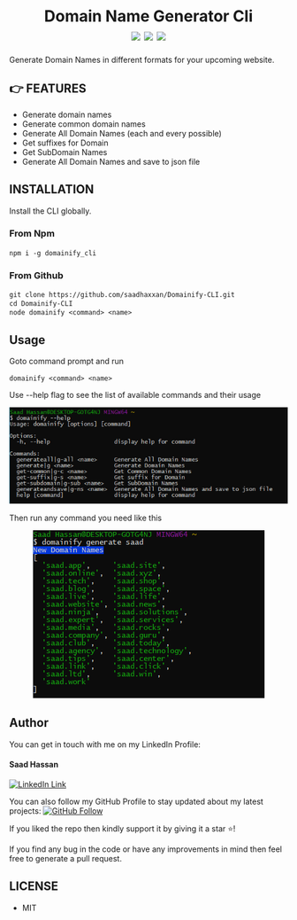 <div align="center">
	<h1>Domain Name Generator Cli<br>
	<img src="https://img.shields.io/npm/v/domainify_cli?color=%2380C73D">
	<img src="https://img.shields.io/npm/dt/domainify_cli">
	<img src="https://img.shields.io/npm/l/domainify_cli?color=%2380C73D">
	</h1>
</div>

Generate Domain Names in different formats for your upcoming website.




## 👉 FEATURES

- Generate domain names
- Generate common domain names
- Generate All Domain Names (each and every possible)
- Get suffixes for Domain
- Get SubDomain Names
- Generate All Domain Names and save to json file

##  INSTALLATION
Install the CLI globally. 
### From Npm
```
npm i -g domainify_cli
```
### From Github
```
git clone https://github.com/saadhaxxan/Domainify-CLI.git
cd Domainify-CLI
node domainify <command> <name>
```
## Usage

Goto command prompt and run
```
domainify <command> <name>
```
Use --help flag to see the list of available commands and their usage

<div align="center">
<img src="./images/help.png" alt="help">
</div>

Then run any command you need like this

<div align="center">
<img src="./images/usage.png" alt="usage">
</div>

## Author
You can get in touch with me on my LinkedIn Profile:

#### Saad Hassan
[![LinkedIn Link](https://img.shields.io/badge/Connect-saadhaxxan-blue.svg?logo=linkedin&longCache=true&style=social&label=Connect
)](https://www.linkedin.com/in/saadhaxxan)

You can also follow my GitHub Profile to stay updated about my latest projects: [![GitHub Follow](https://img.shields.io/badge/Connect-saadhaxxan-blue.svg?logo=Github&longCache=true&style=social&label=Follow)](https://github.com/saadhaxxan)

If you liked the repo then kindly support it by giving it a star ⭐!

If you find any bug in the code or have any improvements in mind then feel free to generate a pull request.

## LICENSE
- MIT
